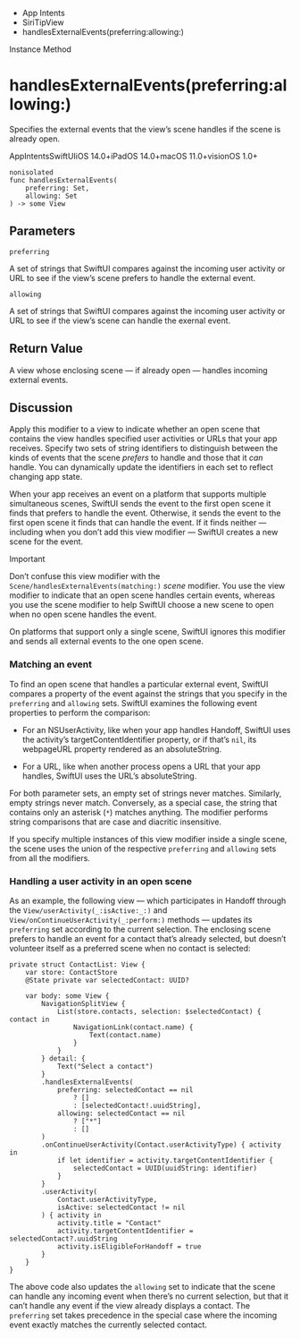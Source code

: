 

- App Intents
- SiriTipView
-  handlesExternalEvents(preferring:allowing:) 

Instance Method

# handlesExternalEvents(preferring:allowing:)

Specifies the external events that the view’s scene handles if the scene is already open.

AppIntentsSwiftUIiOS 14.0+iPadOS 14.0+macOS 11.0+visionOS 1.0+

``` source
nonisolated
func handlesExternalEvents(
    preferring: Set,
    allowing: Set
) -> some View
```

## Parameters 

`preferring`  

A set of strings that SwiftUI compares against the incoming user activity or URL to see if the view’s scene prefers to handle the external event.

`allowing`  

A set of strings that SwiftUI compares against the incoming user activity or URL to see if the view’s scene can handle the exernal event.

## Return Value

A view whose enclosing scene — if already open — handles incoming external events.

## Discussion

Apply this modifier to a view to indicate whether an open scene that contains the view handles specified user activities or URLs that your app receives. Specify two sets of string identifiers to distinguish between the kinds of events that the scene *prefers* to handle and those that it *can* handle. You can dynamically update the identifiers in each set to reflect changing app state.

When your app receives an event on a platform that supports multiple simultaneous scenes, SwiftUI sends the event to the first open scene it finds that prefers to handle the event. Otherwise, it sends the event to the first open scene it finds that can handle the event. If it finds neither — including when you don’t add this view modifier — SwiftUI creates a new scene for the event.

Important

Don’t confuse this view modifier with the `Scene/handlesExternalEvents(matching:)` *scene* modifier. You use the view modifier to indicate that an open scene handles certain events, whereas you use the scene modifier to help SwiftUI choose a new scene to open when no open scene handles the event.

On platforms that support only a single scene, SwiftUI ignores this modifier and sends all external events to the one open scene.

### Matching an event

To find an open scene that handles a particular external event, SwiftUI compares a property of the event against the strings that you specify in the `preferring` and `allowing` sets. SwiftUI examines the following event properties to perform the comparison:

- For an NSUserActivity, like when your app handles Handoff, SwiftUI uses the activity’s targetContentIdentifier property, or if that’s `nil`, its webpageURL property rendered as an absoluteString.

- For a URL, like when another process opens a URL that your app handles, SwiftUI uses the URL’s absoluteString.

For both parameter sets, an empty set of strings never matches. Similarly, empty strings never match. Conversely, as a special case, the string that contains only an asterisk (`*`) matches anything. The modifier performs string comparisons that are case and diacritic insensitive.

If you specify multiple instances of this view modifier inside a single scene, the scene uses the union of the respective `preferring` and `allowing` sets from all the modifiers.

### Handling a user activity in an open scene

As an example, the following view — which participates in Handoff through the `View/userActivity(_:isActive:_:)` and `View/onContinueUserActivity(_:perform:)` methods — updates its `preferring` set according to the current selection. The enclosing scene prefers to handle an event for a contact that’s already selected, but doesn’t volunteer itself as a preferred scene when no contact is selected:

```
private struct ContactList: View {
    var store: ContactStore
    @State private var selectedContact: UUID?

    var body: some View {
        NavigationSplitView {
            List(store.contacts, selection: $selectedContact) { contact in
                NavigationLink(contact.name) {
                    Text(contact.name)
                }
            }
        } detail: {
            Text("Select a contact")
        }
        .handlesExternalEvents(
            preferring: selectedContact == nil
                ? []
                : [selectedContact!.uuidString],
            allowing: selectedContact == nil
                ? ["*"]
                : []
        )
        .onContinueUserActivity(Contact.userActivityType) { activity in
            if let identifier = activity.targetContentIdentifier {
                selectedContact = UUID(uuidString: identifier)
            }
        }
        .userActivity(
            Contact.userActivityType,
            isActive: selectedContact != nil
        ) { activity in
            activity.title = "Contact"
            activity.targetContentIdentifier = selectedContact?.uuidString
            activity.isEligibleForHandoff = true
        }
    }
}
```

The above code also updates the `allowing` set to indicate that the scene can handle any incoming event when there’s no current selection, but that it can’t handle any event if the view already displays a contact. The `preferring` set takes precedence in the special case where the incoming event exactly matches the currently selected contact.

